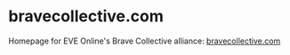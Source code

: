 # bravecollective.com
Homepage for EVE Online's Brave Collective alliance: [bravecollective.com](http://www.bravecollective.com/)

